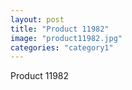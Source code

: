 ```yaml
---
layout: post
title: "Product 11982"
image: "product11982.jpg"
categories: "category1"
---
```

Product 11982
